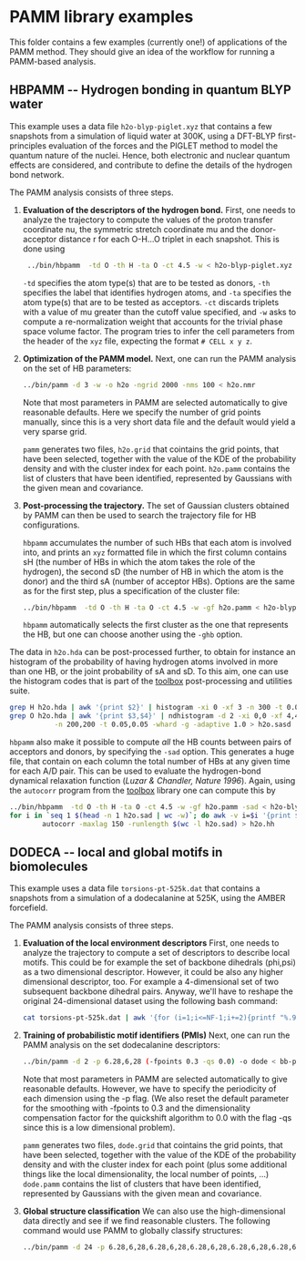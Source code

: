 PAMM library examples
=====================

This folder contains a few examples (currently one!) of applications
of the PAMM method. They should give an idea of the workflow for running
a PAMM-based analysis.

HBPAMM -- Hydrogen bonding in quantum BLYP water
------------------------------------------------

This example uses a data file `h2o-blyp-piglet.xyz` that contains a few
snapshots from a simulation of liquid water at 300K, using a DFT-BLYP
first-principles evaluation of the forces and the PIGLET method to model
the quantum nature of the nuclei.  Hence, both electronic and nuclear
quantum effects are considered, and contribute to define the details
of the hydrogen bond network.

The PAMM analysis consists of three steps.

1. **Evaluation of the descriptors of the hydrogen bond.**
    First, one needs to analyze the trajectory to compute the values of 
    the proton transfer coordinate nu, the symmetric stretch coordinate mu
    and the donor-acceptor distance r for each O-H...O triplet in each
    snapshot. This is done using
 
    ```bash
     ../bin/hbpamm  -td O -th H -ta O -ct 4.5 -w < h2o-blyp-piglet.xyz > h2o.nmr
    ```

    `-td` specifies the atom type(s) that are to be tested as donors, 
    `-th` specifies the label that identifies hydrogen atoms, and `-ta`
    specifies the atom type(s) that are to be tested as acceptors. 
    `-ct` discards triplets with a value of mu greater than the 
    cutoff value specified, and `-w` asks to compute a re-normalization
    weight that accounts for the trivial phase space volume factor.
    The program tries to infer the cell parameters from the header of the
    `xyz` file, expecting the format `# CELL x y z`.

2. **Optimization of the PAMM model.**
    Next, one can run the PAMM analysis on the set of HB parameters:
 
    ```bash
    ../bin/pamm -d 3 -w -o h2o -ngrid 2000 -nms 100 < h2o.nmr
    ```

    Note that most parameters in PAMM are selected automatically to 
    give reasonable defaults. Here we specify the number of grid points
    manually, since this is a very short data file and the default would
    yield a very sparse grid. 

    `pamm` generates two files, `h2o.grid` that cointains the grid points,
    that have been selected, together with the value of the KDE of the 
    probability density and with the cluster index for each point. 
    `h2o.pamm` contains the list of clusters that have been identified,
    represented by Gaussians with the given mean and covariance.

3. **Post-processing the trajectory.**
    The set of Gaussian clusters obtained by PAMM can then be used to 
    search the trajectory file for HB configurations. 

    `hbpamm` accumulates the number of such HBs that each atom is involved into, 
    and prints an `xyz` formatted file in which the first column contains sH 
    (the number of HBs in which the atom takes the role of the hydrogen), the 
    second sD (the number of HB in which the atom is the donor) and the third
    sA (number of acceptor HBs). Options are the same as for the first
    step, plus a specification of the cluster file:

    ```bash
    ../bin/hbpamm  -td O -th H -ta O -ct 4.5 -w -gf h2o.pamm < h2o-blyp-piglet.xyz > h2o.hda
    ```

    `hbpamm` automatically selects the first cluster as the one that 
    represents the HB, but one can choose another using the `-ghb` option.
  
 
The data in `h2o.hda` can be post-processed further, to obtain for instance
an histogram of the probability of having hydrogen atoms involved in 
more than one HB, or the joint probability of sA and sD. To this aim,
one can use the histogram codes that is part of the [toolbox](http://github.com/epfl-cosmo/toolbox) 
post-processing and utilities suite. 

```bash
grep H h2o.hda | awk '{print $2}' | histogram -xi 0 -xf 3 -n 300 -t 0.05 -whard > h2o.hb
grep O h2o.hda | awk '{print $3,$4}' | ndhistogram -d 2 -xi 0,0 -xf 4,4 \
           -n 200,200 -t 0.05,0.05 -whard -g -adaptive 1.0 > h2o.sasd
```

`hbpamm` also make it possible to compute *all* the HB counts between pairs of 
acceptors and donors, by specifying the `-sad` option. This generates a huge file,
that contain on each column the total number of HBs at any given time for each
A/D pair. 
This can be used to evaluate the hydrogen-bond dynamical relaxation function
(*Luzar & Chandler, Nature 1996*). Again, using the `autocorr` program from
the [toolbox](http://github.com/epfl-cosmo/toolbox) library one can compute this by

```bash
../bin/hbpamm  -td O -th H -ta O -ct 4.5 -w -gf h2o.pamm -sad < h2o-blyp-piglet.xyz > h2o.sad
for i in `seq 1 $(head -n 1 h2o.sad | wc -w)`; do awk -v i=$i '{print $i}' h2o.sad; done | \
        autocorr -maxlag 150 -runlength $(wc -l h2o.sad) > h2o.hh
```

DODECA -- local and global motifs in biomolecules
------------------------------------------------

This example uses a data file `torsions-pt-525k.dat` that contains a 
snapshots from a simulation of a dodecalanine at 525K, using the AMBER
forcefield. 

The PAMM analysis consists of three steps.

1. **Evaluation of the local environment descriptors**
    First, one needs to analyze the trajectory to compute a set of
    descriptors to describe local motifs. This could be for example the
    set of backbone dihedrals (phi,psi) as a two dimensional descriptor.
    However, it could be also any higher dimensional descriptor, too.
    For example a 4-dimensional set of two subsequent backbone dihedral pairs.
    Anyway, we'll have to reshape the original 24-dimensional dataset using
    the following bash command:
 
    ```bash
    cat torsions-pt-525k.dat | awk '{for (i=1;i<=NF-1;i+=2){printf "%.9f %.9f\n",$i,$(i+1)}}' > bb-pt-525k.dat
    ```

2. **Training of probabilistic motif identifiers (PMIs)**
    Next, one can run the PAMM analysis on the set dodecalanine descriptors:
 
    ```bash
    ../bin/pamm -d 2 -p 6.28,6,28 (-fpoints 0.3 -qs 0.0) -o dode < bb-pt-525k.dat
    ```

    Note that most parameters in PAMM are selected automatically to 
    give reasonable defaults. However, we have to specify the periodicity
    of each dimension using the -p flag. (We also reset the default parameter
    for the smoothing with -fpoints to 0.3 and the dimensionality compensation factor
    for the quickshift algorithm to 0.0 with the flag -qs since this is a low 
    dimensional problem).

    `pamm` generates two files, `dode.grid` that cointains the grid points,
    that have been selected, together with the value of the KDE of the 
    probability density and with the cluster index for each point (plus some 
    additional things like the local dimensionality, the local number of points, ...) 
    `dode.pamm` contains the list of clusters that have been identified,
    represented by Gaussians with the given mean and covariance.

3. **Global structure classification**
    We can also use the high-dimensional data directly and see if we find reasonable
    clusters. The following command would use PAMM to globally classify structures:
    
    ```bash
    ../bin/pamm -d 24 -p 6.28,6,28,6.28,6,28,6.28,6,28,6.28,6,28,6.28,6,28,6.28,6,28,6.28,6,28,6.28,6,28,6.28,6,28,6.28,6,28,6.28,6,28,6.28,6,28 -o dode_global < bb-pt-525k.dat
    ```
    
    


